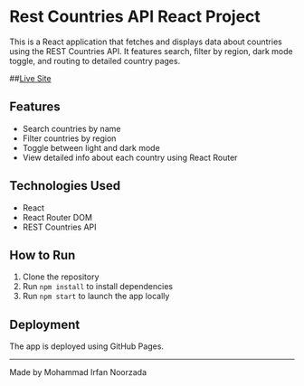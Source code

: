 # Rest Countries API React Project

This is a React application that fetches and displays data about countries using the REST Countries API. It features search, filter by region, dark mode toggle, and routing to detailed country pages.

##[Live Site](https://mohammad-irfan-noorzada.github.io/rest-countries-api/#/)

## Features

- Search countries by name
- Filter countries by region
- Toggle between light and dark mode
- View detailed info about each country using React Router

## Technologies Used

- React
- React Router DOM
- REST Countries API

## How to Run

1. Clone the repository
2. Run `npm install` to install dependencies
3. Run `npm start` to launch the app locally

## Deployment

The app is deployed using GitHub Pages.

---

Made by Mohammad Irfan Noorzada
